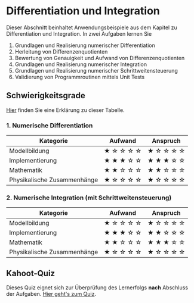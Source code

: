 # Differentiation und Integration

Dieser Abschnitt beinhaltet Anwendungsbeispiele aus dem Kapitel zu Differentiation und Integration. In zwei Aufgaben lernen Sie

1. Grundlagen und Realisierung numerischer Differentiation
2. Herleitung von Differenzenquotienten
3. Bewertung von Genauigkeit und Aufwand von Differenzenquotienten
4. Grundlagen und Realisierung numerischer Integration
5. Grundlagen und Realisierung numerischer Schrittweitensteuerung
6. Validierung von Programmroutinen mittels Unit Tests

## Schwierigkeitsgrade
[Hier](content:references:schwierigkeitsgrade) finden Sie eine Erklärung zu dieser Tabelle.

### 1. Numerische Differentiation

|Kategorie|Aufwand|Anspruch|
|---|---|---|
|Modellbildung|&#9733; &#9734; &#9734; &#9734; &#9734; |&#9733; &#9734; &#9734; &#9734; &#9734; |
|Implementierung|&#9733; &#9733; &#9733; &#9734; &#9734; |&#9733; &#9733; &#9733; &#9734; &#9734; |
|Mathematik|&#9733; &#9733; &#9734; &#9734; &#9734; |&#9733; &#9733; &#9734; &#9734; &#9734;|
|Physikalische Zusammenhänge|&#9733; &#9734; &#9734; &#9734; &#9734;|&#9733; &#9734; &#9734; &#9734; &#9734; |

### 2. Numerische Integration (mit Schrittweitensteuerung)

|Kategorie|Aufwand|Anspruch|
|---|---|---|
|Modellbildung|&#9733; &#9734; &#9734; &#9734; &#9734; |&#9733; &#9734; &#9734; &#9734; &#9734; |
|Implementierung|&#9733; &#9733; &#9733; &#9734; &#9734;|&#9733; &#9733; &#9734; &#9734; &#9734;|
|Mathematik|&#9733; &#9733; &#9734; &#9734; &#9734; |&#9733; &#9733; &#9733; &#9734; &#9734;|
|Physikalische Zusammenhänge|&#9733; &#9734; &#9734; &#9734; &#9734;|&#9733; &#9734; &#9734; &#9734; &#9734; |

## Kahoot-Quiz

Dieses Quiz eignet sich zur Überprüfung des Lernerfolgs **nach** Abschluss der Aufgaben. [Hier geht's zum Quiz](https://create.kahoot.it/share/differentiation-und-integration-offentlich/c8c56c86-8d52-4ea4-9746-761c98739584).
